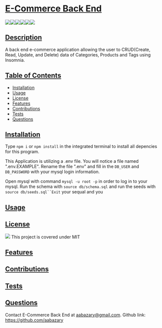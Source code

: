 # <ins>E-Commerce Back End</ins>
![](https://img.shields.io/badge/JavaScript-323330?style=for-the-badge&logo=javascript&logoColor=F7DF1E)![](https://img.shields.io/badge/Node.js-43853D?style=for-the-badge&logo=node.js&logoColor=white)![](https://img.shields.io/badge/Express.js-404D59?style=for-the-badge)![](https://img.shields.io/badge/MySQL-00000F?style=for-the-badge&logo=mysql&logoColor=white)![](https://img.shields.io/badge/-Sequelize-d3d3d3?style=for-the-badge&logo=sequelize&logoColor=52B0E7)![](https://img.shields.io/badge/-Insomnia-5849BE?style=for-the-badge&logo=insomnia&logoColor=white)
## <ins>Description</ins>
A back end e-commerce application allowing the user to CRUD(Create, Read, Update, and Delete) data of Categories, Products and Tags using Insomnia.
## <ins>Table of Contents</ins>
- [Installation](#installation)
- [Usage](#usage)
- [License](#license)
- [Features](#features)
- [Contributions](#contributions)
- [Tests](#tests)
- [Questions](#questions)

## <ins>Installation</ins>
Type `npm i` or `npm install` in the integrated terminal to install all depencies for this program.

This Application is utilizing a .env file. You will notice a file named ".env.EXAMPLE". Rename the file ".env" and fill in the `DB_USER` and `DB_PASSWORD` with your mysql login information. 

Open mysql with command `mysql -u root -p` in order to log in to your mysql. Run the schema with `source db/schema.sql` and run the seeds with `source db/seeds.sql``Exit` your sequal and you
## <ins>Usage</ins>

## <ins>License</ins>
![](https://img.shields.io/badge/License-MIT%20-blue?style=flat-square)
This project is covered under MIT
## <ins>Features</ins>
## <ins>Contributions

## <ins>Tests</ins>

## <ins>Questions</ins>
Contact E-Commerce Back End at aabazary@gmail.com. Github link: https://github.com/aabazary

